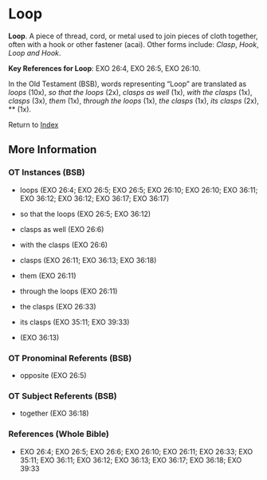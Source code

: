 # Loop
**Loop**. 
A piece of thread, cord, or metal used to join pieces of cloth together, often with a hook or other fastener (acai). 
Other forms include: 
*Clasp*, *Hook*, *Loop and Hook*. 


**Key References for Loop**: 
EXO 26:4, EXO 26:5, EXO 26:10. 


In the Old Testament (BSB), words representing “Loop” are translated as 
*loops* (10x), *so that the loops* (2x), *clasps as well* (1x), *with the clasps* (1x), *clasps* (3x), *them* (1x), *through the loops* (1x), *the clasps* (1x), *its clasps* (2x), ** (1x). 




Return to [Index](00-Index.md)

## More Information

### OT Instances (BSB)

* loops (EXO 26:4; EXO 26:5; EXO 26:5; EXO 26:10; EXO 26:10; EXO 36:11; EXO 36:12; EXO 36:12; EXO 36:17; EXO 36:17)

* so that the loops (EXO 26:5; EXO 36:12)

* clasps as well (EXO 26:6)

* with the clasps (EXO 26:6)

* clasps (EXO 26:11; EXO 36:13; EXO 36:18)

* them (EXO 26:11)

* through the loops (EXO 26:11)

* the clasps (EXO 26:33)

* its clasps (EXO 35:11; EXO 39:33)

*  (EXO 36:13)



### OT Pronominal Referents (BSB)

* opposite (EXO 26:5)



### OT Subject Referents (BSB)

* together (EXO 36:18)



### References (Whole Bible)

* EXO 26:4; EXO 26:5; EXO 26:6; EXO 26:10; EXO 26:11; EXO 26:33; EXO 35:11; EXO 36:11; EXO 36:12; EXO 36:13; EXO 36:17; EXO 36:18; EXO 39:33



